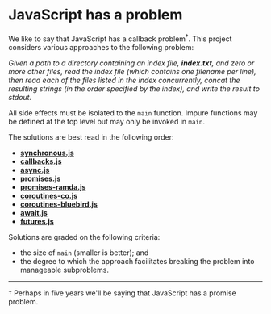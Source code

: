 # JavaScript has a problem

We like to say that JavaScript has a callback problem<sup>†</sup>.
This project considers various approaches to the following problem:

*Given a path to a directory containing an index file, __index.txt__, and
zero or more other files, read the index file (which contains one filename
per line), then read each of the files listed in the index concurrently,
concat the resulting strings (in the order specified by the index), and
write the result to stdout.*

All side effects must be isolated to the `main` function. Impure functions
may be defined at the top level but may only be invoked in `main`.

The solutions are best read in the following order:

  - [__synchronous.js__](./synchronous.js)
  - [__callbacks.js__](./callbacks.js)
  - [__async.js__](./async.js)
  - [__promises.js__](./promises.js)
  - [__promises-ramda.js__](./promises-ramda.js)
  - [__coroutines-co.js__](./coroutines-co.js)
  - [__coroutines-bluebird.js__](./coroutines-bluebird.js)
  - [__await.js__](./await.js)
  - [__futures.js__](./futures.js)

Solutions are graded on the following criteria:

  - the size of `main` (smaller is better); and
  - the degree to which the approach facilitates breaking the problem into
    manageable subproblems.

---

† Perhaps in five years we'll be saying that JavaScript has a promise problem.
